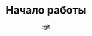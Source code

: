 ---
date: :git
draft: false

params:
  author: dosymep
  
title: Начало работы
linkTitle: Начало работы
description: |
  Пошаговое руководство по начальной настройке и использованию платформы для разработки плагинов для Autodesk Revit.

tags: [docs, start]
categories: [docs, start]

weight: 30
---